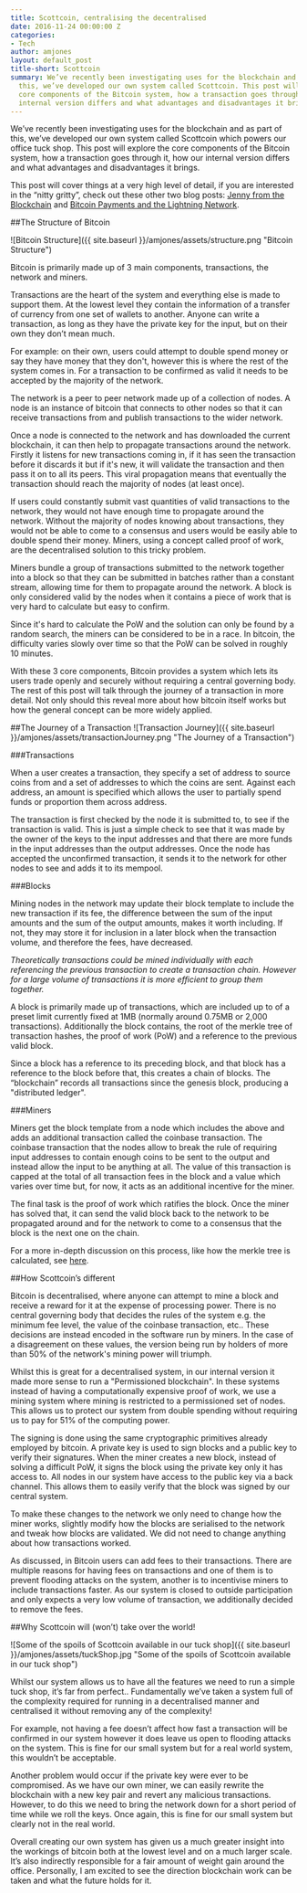 ```yaml
---
title: Scottcoin, centralising the decentralised
date: 2016-11-24 00:00:00 Z
categories:
- Tech
author: amjones
layout: default_post
title-short: Scottcoin
summary: We’ve recently been investigating uses for the blockchain and as part of
  this, we’ve developed our own system called Scottcoin. This post will explore the
  core components of the Bitcoin system, how a transaction goes through it, how our
  internal version differs and what advantages and disadvantages it brings.
---
```


We’ve recently been investigating uses for the blockchain and as part of this, we’ve developed our own system called Scottcoin which powers our office tuck shop. This post will explore the core components of the Bitcoin system, how a transaction goes through it, how our internal version differs and what advantages and disadvantages it brings.


This post will cover things at a very high level of detail, if you are interested in the “nitty gritty”, check out these other two blog posts: [Jenny from the Blockchain](http://blog.scottlogic.com/2016/04/04/jenny-from-the-blockchain.html) and [Bitcoin Payments and the Lightning Network](http://blog.scottlogic.com/2016/06/16/bitcoin-redeem-scripts.html).


##The Structure of Bitcoin


![Bitcoin Structure]({{ site.baseurl }}/amjones/assets/structure.png "Bitcoin Structure")


Bitcoin is primarily made up of 3 main components, transactions, the network and miners.


Transactions are the heart of the system and everything else is made to support them. At the lowest level they contain the information of a transfer of currency from one set of wallets to another. Anyone can write a transaction, as long as they have the private key for the input, but on their own they don’t mean much.


For example: on their own, users could attempt to double spend money or say they have money that they don't, however this is where the rest of the system comes in. For a transaction to be confirmed as valid it needs to be accepted by the majority of the network.


The network is a peer to peer network made up of a collection of nodes. A node is an instance of bitcoin that connects to other nodes so that it can receive transactions from and publish transactions to the wider network.


Once a node is connected to the network and has downloaded the current blockchain, it can then help to propagate transactions around the network. Firstly it listens for new transactions coming in, if it has seen the transaction before it discards it but if it's new, it will validate the transaction and then pass it on to all its peers. This viral propagation means that eventually the transaction should reach the majority of nodes (at least once).


If users could constantly submit vast quantities of valid transactions to the network, they would not have enough time to propagate around the network. Without the majority of nodes knowing about transactions, they would not be able to come to a consensus and users would be easily able to double spend their money. Miners, using a concept called proof of work, are the decentralised solution to this tricky problem.


Miners bundle a group of transactions submitted to the network together into a block so that they can be submitted in batches rather than a constant stream, allowing time for them to propagate around the network. A block is only considered valid by the nodes when it contains a piece of work that is very hard to calculate but easy to confirm.


Since it's hard to calculate the PoW and the solution can only be found by a random search, the miners can be considered to be in a race. In bitcoin, the difficulty varies slowly over time so that the PoW can be solved in roughly 10 minutes.


With these 3 core components, Bitcoin provides a system which lets its users trade openly and securely without requiring a central governing body. The rest of this post will talk through the journey of a transaction in more detail. Not only should this reveal more about how bitcoin itself works but how the general concept can be more widely applied.


##The Journey of a Transaction
![Transaction Journey]({{ site.baseurl }}/amjones/assets/transactionJourney.png "The Journey of a Transaction")

###Transactions


When a user creates a transaction, they specify a set of address to source coins from and a set of addresses to which the coins are sent. Against each address, an amount is specified which allows the user to partially spend funds or proportion them across address.


The transaction is first checked by the node it is submitted to, to see if the transaction is valid. This is just a simple check to see that it was made by the owner of the keys to the input addresses and that there are more funds in the input addresses than  the output addresses. Once the node has accepted the unconfirmed transaction, it sends it to the network for other nodes to see and adds it to its mempool.


###Blocks


Mining nodes in the network may update their block template to include the new transaction if its fee, the difference between the sum of the input amounts and the sum of the output amounts, makes it worth including. If not, they may store it for inclusion in a later block when the transaction volume, and therefore the fees, have decreased.


*Theoretically transactions could be mined individually with each referencing the previous transaction to create a transaction chain. However for a large volume of transactions it is more efficient to group them together.*


A block is primarily made up of transactions, which are included up to of a preset limit currently fixed at 1MB (normally around 0.75MB or 2,000 transactions). Additionally the block contains, the root of the merkle tree of transaction hashes, the proof of work (PoW) and a reference to the previous valid block.


Since a block has a reference to its preceding block, and that block has a reference to the block before that, this creates a chain of blocks. The “blockchain” records all transactions since the genesis block, producing a "distributed ledger".


###Miners


Miners get the block template from a node which includes the above and adds an additional transaction called the coinbase transaction. The coinbase transaction that the nodes allow to break the rule of requiring input addresses to contain enough coins to be sent to the output and instead allow the input to be anything at all. The value of this transaction is capped at the total of all transaction fees in the block and a value which varies over time but, for now, it acts as an additional incentive for the miner.


The final task is the proof of work which ratifies the block. Once the miner has solved that, it can send the valid block back to the network to be propagated around and for the network to come to a consensus that the block is the next one on the chain.


For a more in-depth discussion on this process, like how the merkle tree is calculated, see [here](http://blog.scottlogic.com/2016/04/04/jenny-from-the-blockchain.html).


##How Scottcoin’s different


Bitcoin is decentralised, where anyone can attempt to mine a block and receive a reward for it at the expense of processing power. There is no central governing body that decides the rules of the system e.g. the minimum fee level, the value of the coinbase transaction, etc.. These decisions are instead encoded in the software run by miners. In the case of a disagreement on these values, the version  being run by holders of more than 50% of the network's mining power will triumph.


Whilst this is great for a decentralised system, in our internal version it made more sense to run a "Permissioned blockchain". In these systems instead of having a computationally expensive proof of work, we use a mining system where mining is restricted to a permissioned set of nodes. This allows us to protect our system from double spending without requiring us to pay for 51% of the computing power.


The signing is done using the same cryptographic primitives already employed by bitcoin. A private key is used to sign blocks and a public key to verify their signatures. When the miner creates a new block, instead of solving a difficult PoW, it signs the block using the private key only it has access to. All nodes in our system have access to the public key via a back channel. This allows them to easily verify that the block was signed by our central system.


To make these changes to the network we only need to change how the miner works, slightly modify how the blocks are serialised to the network and tweak how blocks are validated. We did not need to change anything about how transactions worked.


As discussed, in Bitcoin users can add fees to their transactions. There are multiple reasons for having fees on transactions and one of them is to prevent flooding attacks on the system, another is to incentivise miners to include transactions faster. As our system is closed to outside participation and only expects a very low volume of transaction, we additionally decided to remove the fees.


##Why Scottcoin will (won’t) take over the world!

![Some of the spoils of Scottcoin available in our tuck shop]({{ site.baseurl }}/amjones/assets/tuckShop.jpg "Some of the spoils of Scottcoin available in our tuck shop")


Whilst our system allows us to have all the features we need to run a simple tuck shop, it’s far from perfect.. Fundamentally we’ve taken a system full of the complexity required for running in a decentralised manner and centralised it without removing any of the complexity!


For example, not having a fee doesn’t affect how fast a transaction will be confirmed in our system however it does leave us open to flooding attacks on the system. This is fine for our small system but for a real world system, this wouldn’t be acceptable.


Another problem would occur if the private key were ever to be compromised. As we have our own miner, we can easily rewrite the blockchain with a new key pair and revert any malicious transactions. However, to do this  we need to bring the network down for a short period of time while we roll the keys. Once again, this is fine for our small system but clearly not in the real world.


Overall creating our own system has given us a much greater insight into the workings of bitcoin both at the lowest level and on a much larger scale. It’s also indirectly responsible for a fair amount of weight gain around the office. Personally, I am excited to see the direction blockchain work can be taken and what the future holds for it.
